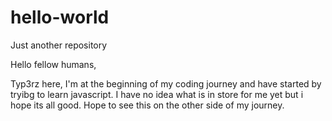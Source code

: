 # hello-world
Just another repository

Hello fellow humans,

Typ3rz here, I'm at the beginning of my coding journey and have started by tryibg to learn javascript.
I have no idea what is in store for me yet but i hope its all good.
Hope to see this on the other side of my journey.
